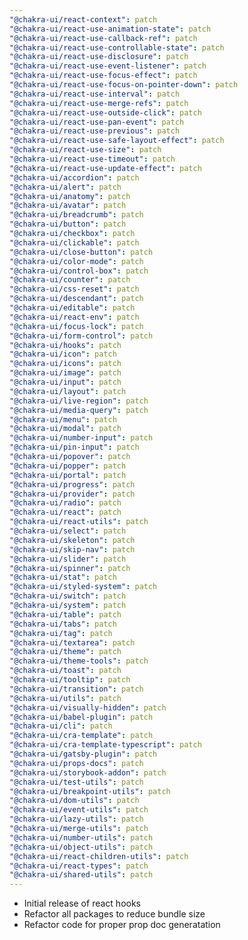 ```yaml
---
"@chakra-ui/react-context": patch
"@chakra-ui/react-use-animation-state": patch
"@chakra-ui/react-use-callback-ref": patch
"@chakra-ui/react-use-controllable-state": patch
"@chakra-ui/react-use-disclosure": patch
"@chakra-ui/react-use-event-listener": patch
"@chakra-ui/react-use-focus-effect": patch
"@chakra-ui/react-use-focus-on-pointer-down": patch
"@chakra-ui/react-use-interval": patch
"@chakra-ui/react-use-merge-refs": patch
"@chakra-ui/react-use-outside-click": patch
"@chakra-ui/react-use-pan-event": patch
"@chakra-ui/react-use-previous": patch
"@chakra-ui/react-use-safe-layout-effect": patch
"@chakra-ui/react-use-size": patch
"@chakra-ui/react-use-timeout": patch
"@chakra-ui/react-use-update-effect": patch
"@chakra-ui/accordion": patch
"@chakra-ui/alert": patch
"@chakra-ui/anatomy": patch
"@chakra-ui/avatar": patch
"@chakra-ui/breadcrumb": patch
"@chakra-ui/button": patch
"@chakra-ui/checkbox": patch
"@chakra-ui/clickable": patch
"@chakra-ui/close-button": patch
"@chakra-ui/color-mode": patch
"@chakra-ui/control-box": patch
"@chakra-ui/counter": patch
"@chakra-ui/css-reset": patch
"@chakra-ui/descendant": patch
"@chakra-ui/editable": patch
"@chakra-ui/react-env": patch
"@chakra-ui/focus-lock": patch
"@chakra-ui/form-control": patch
"@chakra-ui/hooks": patch
"@chakra-ui/icon": patch
"@chakra-ui/icons": patch
"@chakra-ui/image": patch
"@chakra-ui/input": patch
"@chakra-ui/layout": patch
"@chakra-ui/live-region": patch
"@chakra-ui/media-query": patch
"@chakra-ui/menu": patch
"@chakra-ui/modal": patch
"@chakra-ui/number-input": patch
"@chakra-ui/pin-input": patch
"@chakra-ui/popover": patch
"@chakra-ui/popper": patch
"@chakra-ui/portal": patch
"@chakra-ui/progress": patch
"@chakra-ui/provider": patch
"@chakra-ui/radio": patch
"@chakra-ui/react": patch
"@chakra-ui/react-utils": patch
"@chakra-ui/select": patch
"@chakra-ui/skeleton": patch
"@chakra-ui/skip-nav": patch
"@chakra-ui/slider": patch
"@chakra-ui/spinner": patch
"@chakra-ui/stat": patch
"@chakra-ui/styled-system": patch
"@chakra-ui/switch": patch
"@chakra-ui/system": patch
"@chakra-ui/table": patch
"@chakra-ui/tabs": patch
"@chakra-ui/tag": patch
"@chakra-ui/textarea": patch
"@chakra-ui/theme": patch
"@chakra-ui/theme-tools": patch
"@chakra-ui/toast": patch
"@chakra-ui/tooltip": patch
"@chakra-ui/transition": patch
"@chakra-ui/utils": patch
"@chakra-ui/visually-hidden": patch
"@chakra-ui/babel-plugin": patch
"@chakra-ui/cli": patch
"@chakra-ui/cra-template": patch
"@chakra-ui/cra-template-typescript": patch
"@chakra-ui/gatsby-plugin": patch
"@chakra-ui/props-docs": patch
"@chakra-ui/storybook-addon": patch
"@chakra-ui/test-utils": patch
"@chakra-ui/breakpoint-utils": patch
"@chakra-ui/dom-utils": patch
"@chakra-ui/event-utils": patch
"@chakra-ui/lazy-utils": patch
"@chakra-ui/merge-utils": patch
"@chakra-ui/number-utils": patch
"@chakra-ui/object-utils": patch
"@chakra-ui/react-children-utils": patch
"@chakra-ui/react-types": patch
"@chakra-ui/shared-utils": patch
---
```


- Initial release of react hooks
- Refactor all packages to reduce bundle size
- Refactor code for proper prop doc generatation
